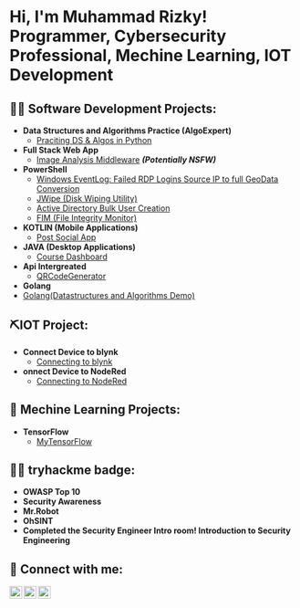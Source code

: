 <h1>Hi, I'm Muhammad Rizky! <br/><a>Programmer</a>, <a >Cybersecurity Professional</a>, <a>Mechine Learning</a>, <a>IOT Development</a>

<h2>👨‍💻 Software Development Projects:</h2>

- <b>Data Structures and Algorithms Practice (AlgoExpert)</b>
  - [Praciting DS & Algos in Python](https://github.com/MuhammadRizky1023/Algorithms-Practice)
- <b>Full Stack Web App</b>
  - [Image Analysis Middleware](https://github.com/MuhammadRizky1023/4chan-Image-Analysis-Middleware-C964) <b><i>(Potentially NSFW)</b></i>
- <b>PowerShell</b>
  - [Windows EventLog: Failed RDP Logins Source IP to full GeoData Conversion](https://github.com/MuhammadRizky1023/Sentinel-Lab-)
  - [JWipe (Disk Wiping Utility)](https://github.com/MuhammadRizky1023/JwipePowerShell)
  - [Active Directory Bulk User Creation](https://github.com/MuhammadRizky1023/AD_PS)
  - [FIM (File Integrity Monitor)](https://github.com/MuhammadRizky1023/Integrity-FIM)
- <b>KOTLIN (Mobile Applications)</b>
  - [Post Social App](https://github.com/MuhammadRizky1023/Post-Social)
- <b>JAVA (Desktop Applications)</b>
  - [Course Dashboard](https://github.com/MuhammadRizky1023/CourseDashboard)
- <b>Api Intergreated</b>
  - [QRCodeGenerator](https://github.com/MuhammadRizky1023/QRCodeGenerator)
 - <b>Golang</b>
  - [Golang(Datastructures and Algorithms Demo)](https://github.com/MuhammadRizky1023/golang-developer) 
 
<h2>⛏️IOT Project:</h2>

- <b>Connect Device to blynk</b>
  - [Connecting to blynk](https://github.com/MuhammadRizky1023/ConnectToBylink)
- <b>onnect Device to NodeRed</b>
  - [Connecting to NodeRed](https://github.com/MuhammadRizky1023/ConnectToNodeRed)


<h2>🦿 Mechine Learning Projects:</h2>

- <b>TensorFlow</b>
  - [MyTensorFlow](https://github.com/MuhammadRizky1023/MyTensorFlow)

<h2>👨‍💻 tryhackme badge:</h2>

- <b>OWASP Top 10</b>
- <b>Security Awareness</b>
- <b>Mr.Robot</b>
- <b>OhSINT</b>
- <b>Completed the Security Engineer Intro room! Introduction to Security Engineering</b>

<h2> 🤳 Connect with me:</h2>

[<img align="left" alt="JoshMadakor | Twitter" width="22px" src="https://cdn.jsdelivr.net/npm/simple-icons@v3/icons/twitter.svg" />][twitter]
[<img align="left" alt="JoshMadakor | LinkedIn" width="22px" src="https://cdn.jsdelivr.net/npm/simple-icons@v3/icons/linkedin.svg" />][linkedin]
[<img align="left" alt="JoshMadakor | Instagram" width="22px" src="https://cdn.jsdelivr.net/npm/simple-icons@v3/icons/instagram.svg" />][instagram]

[twitter]: https://twitter.com/MuhammadRi24683
[instagram]: https://www.instagram.com/rizky_muhammad01234/
[linkedin]: https://www.linkedin.com/in/muhammad-rizky-734150173/

<!--
**MuhammadRizky1023/MuhammadRizky1023** is a ✨ _special_ ✨ repository because its `README.md` (this file) appears on your GitHub profile.

Here are some ideas to get you started:

- 🔭 I’m currently working on ...
- 🌱 I’m currently learning ...
- 👯 I’m looking to collaborate on ...
- 🤔 I’m looking for help with ...
- 💬 Ask me about ...
- 📫 How to reach me: ...
- 😄 Pronouns: ...
- ⚡ Fun fact: ...
-->
